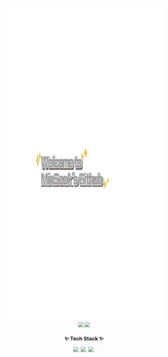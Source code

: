 <div align="center">
  <img width="2000px" height="1000px" src="https://github.com/Min-Seok-Kim/Min-Seok-Kim/blob/main/제목을_입력해주세요_-001-removebg-preview.png" />
  <img src="https://github-readme-stats.vercel.app/api?username=Min-Seok-Kim&show_icons=true&theme=radical"/>
  <img src="https://github-readme-stats.vercel.app/api/top-langs/?username=Min-Seok-Kim&layout=compact" />
</div>

<h3 align="center">✨ Tech Stack ✨</h3>
<div align="center">
  <img src="https://img.shields.io/badge/java-%23ED8B00.svg?style=for-the-badge&logo=openjdk&logoColor=white" />&nbsp
  <img src="https://img.shields.io/badge/AWS-%23FF9900.svg?style=for-the-badge&logo=amazon-aws&logoColor=white" />&nbsp
  <img src="https://img.shields.io/badge/mysql-4479A1.svg?style=for-the-badge&logo=mysql&logoColor=white" />&nbsp
</div>
